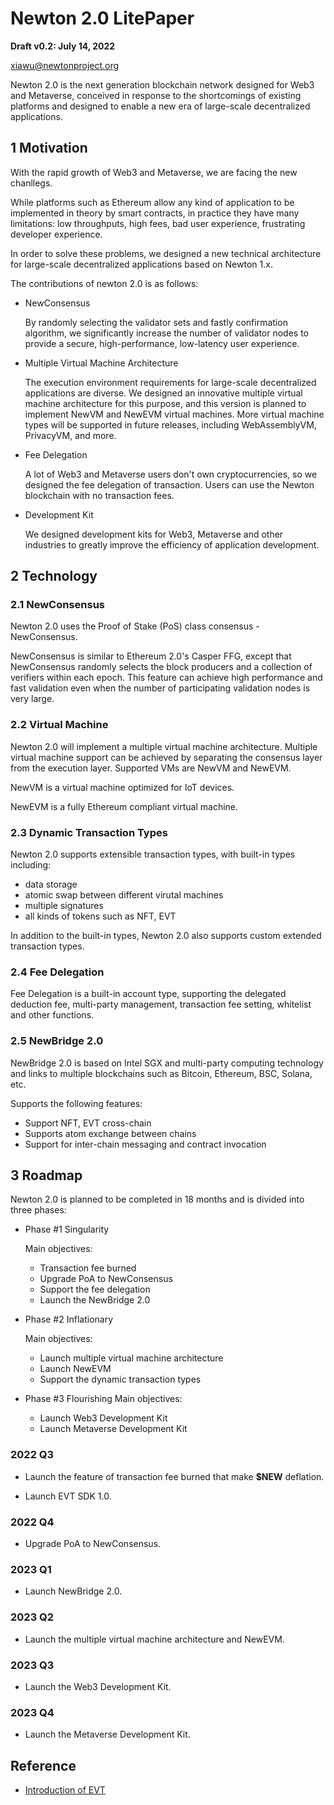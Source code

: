 # Newton 2.0 LitePaper

**Draft v0.2: July 14, 2022** 

[xiawu@newtonproject.org](xiawu@newtonproject.org)



Newton 2.0 is the next generation blockchain network designed for Web3 and Metaverse, conceived in response to the shortcomings of existing platforms and designed to enable a new era of large-scale decentralized applications. 



## 1 Motivation

With the rapid growth of Web3 and Metaverse, we are facing the new chanllegs.

While platforms such as Ethereum allow any kind of application to be implemented in theory by smart contracts, in practice they have many limitations: low throughputs, high fees, bad user experience, frustrating developer experience. 

In order to solve these problems, we designed a new technical architecture for large-scale decentralized applications based on Newton 1.x.

The contributions of newton 2.0 is as follows:

* NewConsensus

  By randomly selecting the validator sets and fastly confirmation algorithm, we significantly increase the number of validator nodes to provide a secure, high-performance, low-latency user experience.

* Multiple Virtual Machine Architecture

  The execution environment requirements for large-scale decentralized applications are diverse. We designed an innovative multiple virtual machine architecture for this purpose, and this version is planned to implement NewVM and NewEVM virtual machines. More virtual machine types will be supported in future releases, including WebAssemblyVM, PrivacyVM, and more.

* Fee Delegation

  A lot of Web3 and Metaverse users don't own cryptocurrencies, so we designed the fee delegation of transaction. Users can use the Newton blockchain with no transaction fees.

* Development Kit 

  We designed development kits for Web3, Metaverse and other industries to greatly improve the efficiency of application development.



## 2 Technology



### 2.1 NewConsensus

Newton 2.0 uses the Proof of Stake (PoS) class consensus - NewConsensus.

NewConsensus is similar to Ethereum 2.0's Casper FFG, except that NewConsensus randomly selects the block producers and a collection of verifiers within each epoch. This feature can achieve high performance and fast validation even when the number of participating validation nodes is very large.



### 2.2 Virtual Machine

Newton 2.0 will implement a multiple virtual machine architecture. Multiple virtual machine support can be achieved by separating the consensus layer from the execution layer. Supported VMs are NewVM and NewEVM.

NewVM is a virtual machine optimized for IoT devices.

NewEVM is a fully Ethereum compliant virtual machine.



### 2.3 Dynamic Transaction Types

Newton 2.0 supports extensible transaction types, with built-in types including:

* data storage
* atomic swap between different virutal machines
* multiple signatures
* all kinds of tokens such as NFT, EVT

In addition to the built-in types, Newton 2.0 also supports custom extended transaction types.



### 2.4 Fee Delegation

Fee Delegation is a built-in account type, supporting the delegated deduction fee, multi-party management, transaction fee setting, whitelist and other functions.



### 2.5 NewBridge 2.0

NewBridge 2.0 is based on Intel SGX and multi-party computing technology and links to multiple blockchains such as Bitcoin, Ethereum, BSC, Solana, etc.

Supports the following features:

* Support NFT, EVT cross-chain
* Supports atom exchange between chains
* Support for inter-chain messaging and contract invocation



## 3 Roadmap

Newton 2.0 is planned to be completed in 18 months and is divided into three phases:

* Phase #1 Singularity

  Main objectives:

  * Transaction fee burned
  * Upgrade PoA to NewConsensus 
  * Support the fee delegation
  * Launch the NewBridge 2.0

  

* Phase #2 Inflationary

  Main objectives:

  * Launch multiple virtual machine architecture
  * Launch NewEVM
  * Support the dynamic transaction types

  

* Phase #3 Flourishing
  Main objectives:

  * Launch Web3 Development Kit
  * Launch Metaverse Development Kit



### 2022 Q3

* Launch the feature of transaction fee burned that make **$NEW** deflation.

* Launch EVT SDK 1.0.



### 2022 Q4

* Upgrade PoA to NewConsensus.



### 2023 Q1

* Launch NewBridge 2.0.



### 2023 Q2

* Launch the multiple virtual machine architecture and NewEVM.



### 2023 Q3

* Launch the Web3 Development Kit.



### 2023 Q4

* Launch the Metaverse Development Kit.





## Reference

* [Introduction of EVT](https://github.com/newtonproject/evt-standard/blob/master/introduction.md)

